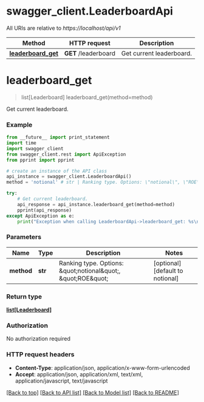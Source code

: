 # swagger_client.LeaderboardApi

All URIs are relative to *https://localhost/api/v1*

Method | HTTP request | Description
------------- | ------------- | -------------
[**leaderboard_get**](LeaderboardApi.md#leaderboard_get) | **GET** /leaderboard | Get current leaderboard.


# **leaderboard_get**
> list[Leaderboard] leaderboard_get(method=method)

Get current leaderboard.

### Example 
```python
from __future__ import print_statement
import time
import swagger_client
from swagger_client.rest import ApiException
from pprint import pprint

# create an instance of the API class
api_instance = swagger_client.LeaderboardApi()
method = 'notional' # str | Ranking type. Options: \"notional\", \"ROE\" (optional) (default to notional)

try: 
    # Get current leaderboard.
    api_response = api_instance.leaderboard_get(method=method)
    pprint(api_response)
except ApiException as e:
    print("Exception when calling LeaderboardApi->leaderboard_get: %s\n" % e)
```

### Parameters

Name | Type | Description  | Notes
------------- | ------------- | ------------- | -------------
 **method** | **str**| Ranking type. Options: \&quot;notional\&quot;, \&quot;ROE\&quot; | [optional] [default to notional]

### Return type

[**list[Leaderboard]**](Leaderboard.md)

### Authorization

No authorization required

### HTTP request headers

 - **Content-Type**: application/json, application/x-www-form-urlencoded
 - **Accept**: application/json, application/xml, text/xml, application/javascript, text/javascript

[[Back to top]](#) [[Back to API list]](../README.md#documentation-for-api-endpoints) [[Back to Model list]](../README.md#documentation-for-models) [[Back to README]](../README.md)

